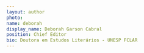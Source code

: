 ```yaml
---
layout: author
photo: 
name: deborah
display_name: Deborah Garson Cabral
position: Chief Editor
bio: Doutora em Estudos Literários - UNESP FCLAR
---
```


